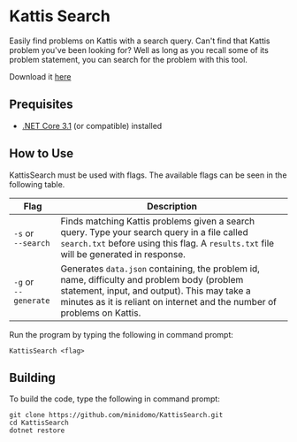 # Kattis Search
Easily find problems on Kattis with a search query. Can't find that Kattis problem you've been looking for? Well as long as you recall some of its problem statement, you can search for the problem with this tool.

Download it [here](https://github.com/minidomo/KattisSearch/releases/tag/v0.1.1)

## Prequisites
- [.NET Core 3.1](https://dotnet.microsoft.com/download) (or compatible) installed

## How to Use
KattisSearch must be used with flags.
The available flags can be seen in the following table.

| Flag | Description |
| - | - |
| `-s` or <br> `--search` | Finds matching Kattis problems given a search query. Type your search query in a file called `search.txt` before using this flag. A `results.txt` file will be generated in response. |
| `-g` or <br> `--generate` | Generates `data.json` containing, the problem id, name, difficulty and problem body (problem statement, input, and output). This may take a minutes as it is reliant on internet and the number of problems on Kattis. |

Run the program by typing the following in command prompt:
```shell
KattisSearch <flag>
```

## Building
To build the code, type the following in command prompt:
```shell
git clone https://github.com/minidomo/KattisSearch.git
cd KattisSearch
dotnet restore
```
